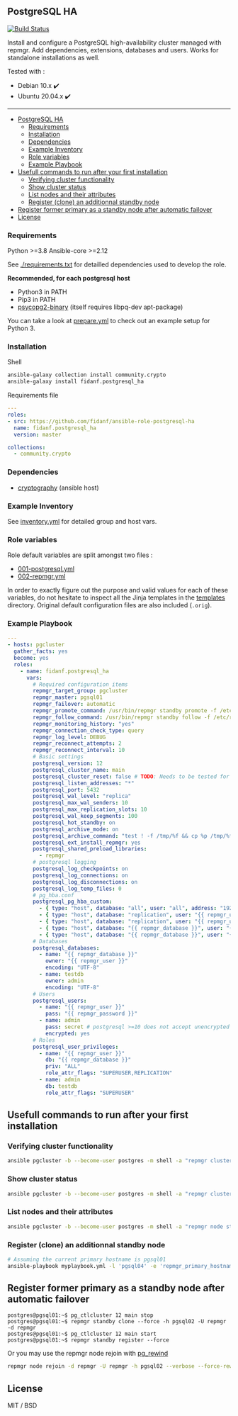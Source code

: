 ## PostgreSQL HA

[![Build Status](https://travis-ci.com/fidanf/ansible-role-postgresql-ha.svg?branch=master)](https://travis-ci.com/fidanf/ansible-role-postgresql-ha)

Install and configure a PostgreSQL high-availability cluster managed with repmgr. Add dependencies, extensions, databases and users. Works for standalone installations as well.

Tested with :
  - Debian 10.x :heavy_check_mark:
  - Ubuntu 20.04.x :heavy_check_mark:

---

- [PostgreSQL HA](#postgresql-ha)
  - [Requirements](#requirements)
  - [Installation](#installation)
  - [Dependencies](#dependencies)
  - [Example Inventory](#example-inventory)
  - [Role variables](#role-variables)
  - [Example Playbook](#example-playbook)
- [Usefull commands to run after your first installation](#usefull-commands-to-run-after-your-first-installation)
  - [Verifying cluster functionality](#verifying-cluster-functionality)
  - [Show cluster status](#show-cluster-status)
  - [List nodes and their attributes](#list-nodes-and-their-attributes)
  - [Register (clone) an additionnal standby node](#register-clone-an-additionnal-standby-node)
- [Register former primary as a standby node after automatic failover](#register-former-primary-as-a-standby-node-after-automatic-failover)
- [License](#license)

### Requirements

Python >=3.8
Ansible-core >=2.12

See [./requirements.txt](./requirements.txt) for detailled dependencies used to develop the role.

**Recommended, for each postgresql host**
- Python3 in PATH
- Pip3 in PATH
- [psycopg2-binary](https://pypi.org/project/psycopg2-binary/) (itself requires libpq-dev apt-package)

You can take a look at [prepare.yml](molecule/default/prepare.yml) to check out an example setup for Python 3.

### Installation

Shell
```bash
ansible-galaxy collection install community.crypto
ansible-galaxy install fidanf.postgresql_ha
```

Requirements file
```yaml
---
roles:
- src: https://github.com/fidanf/ansible-role-postgresql-ha
  name: fidanf.postgresql_ha
  version: master

collections:
  - community.crypto

```

### Dependencies 

- [cryptography](https://pypi.org/project/cryptography/) (ansible host)

### Example Inventory

See [inventory.yml](./inventory.yml) for detailed group and host vars.

### Role variables

Role default variables are split amongst two files :
  - [001-postgresql.yml](./defaults/main/001-postgresql.yml)
  - [002-repmgr.yml](./defaults/main/002-repmgr.yml)

In order to exactly figure out the purpose and valid values for each of these variables, do not hesitate to inspect all the Jinja templates in the [templates](./templates) directory. Original default configuration files are also included (`.orig`).

### Example Playbook

```yaml
---
- hosts: pgcluster
  gather_facts: yes
  become: yes
  roles:
    - name: fidanf.postgresql_ha
      vars:
        # Required configuration items
        repmgr_target_group: pgcluster
        repmgr_master: pgsql01
        repmgr_failover: automatic
        repmgr_promote_command: /usr/bin/repmgr standby promote -f /etc/repmgr.conf --log-to-file
        repmgr_follow_command: /usr/bin/repmgr standby follow -f /etc/repmgr.conf --log-to-file --upstream-node-id=%n
        repmgr_monitoring_history: "yes"
        repmgr_connection_check_type: query
        repmgr_log_level: DEBUG
        repmgr_reconnect_attempts: 2
        repmgr_reconnect_interval: 10
        # Basic settings
        postgresql_version: 12
        postgresql_cluster_name: main
        postgresql_cluster_reset: false # TODO: Needs to be tested for repmgr
        postgresql_listen_addresses: "*"
        postgresql_port: 5432
        postgresql_wal_level: "replica"
        postgresql_max_wal_senders: 10
        postgresql_max_replication_slots: 10
        postgresql_wal_keep_segments: 100
        postgresql_hot_standby: on
        postgresql_archive_mode: on
        postgresql_archive_command: "test ! -f /tmp/%f && cp %p /tmp/%f"
        postgresql_ext_install_repmgr: yes
        postgresql_shared_preload_libraries:
          - repmgr
        # postgresql logging 
        postgresql_log_checkpoints: on
        postgresql_log_connections: on
        postgresql_log_disconnections: on
        postgresql_log_temp_files: 0
        # pg_hba.conf
        postgresql_pg_hba_custom:
          - { type: "host", database: "all", user: "all", address: "192.168.56.0/24", method: "md5" }
          - { type: "host", database: "replication", user: "{{ repmgr_user }}", address: "192.168.56.0/24", method: "trust" }  
          - { type: "host", database: "replication", user: "{{ repmgr_user }}", address: "127.0.0.1/32", method: "trust" }  
          - { type: "host", database: "{{ repmgr_database }}", user: "{{ repmgr_user }}", address: "127.0.0.1/32", method: "trust" }  
          - { type: "host", database: "{{ repmgr_database }}", user: "{{ repmgr_user }}", address: "192.168.56.0/32", method: "trust" }  
        # Databases
        postgresql_databases:
          - name: "{{ repmgr_database }}"
            owner: "{{ repmgr_user }}"
            encoding: "UTF-8"
          - name: testdb
            owner: admin
            encoding: "UTF-8"
        # Users
        postgresql_users:
          - name: "{{ repmgr_user }}"
            pass: "{{ repmgr_password }}"
          - name: admin
            pass: secret # postgresql >=10 does not accept unencrypted passwords
            encrypted: yes
        # Roles
        postgresql_user_privileges:
          - name: "{{ repmgr_user }}"
            db: "{{ repmgr_database }}"
            priv: "ALL"
            role_attr_flags: "SUPERUSER,REPLICATION"
          - name: admin
            db: testdb
            role_attr_flags: "SUPERUSER"

```

## Usefull commands to run after your first installation

### Verifying cluster functionality

```bash
ansible pgcluster -b --become-user postgres -m shell -a "repmgr cluster crosscheck"
```

### Show cluster status

```bash
ansible pgcluster -b --become-user postgres -m shell -a "repmgr cluster show"
```

### List nodes and their attributes

```bash
ansible pgcluster -b --become-user postgres -m shell -a "repmgr node status"
```

### Register (clone) an additionnal standby node 

```bash
# Assuming the current primary hostname is pgsql01
ansible-playbook myplaybook.yml -l 'pgsql04' -e 'repmgr_primary_hostname=pgsql01' -vv 
```

## Register former primary as a standby node after automatic failover

```
postgres@pgsql01:~$ pg_ctlcluster 12 main stop
postgres@pgsql01:~$ repmgr standby clone --force -h pgsql02 -U repmgr -d repmgr
postgres@pgsql01:~$ pg_ctlcluster 12 main start
postgres@pgsql01:~$ repmgr standby register --force
```

Or you may use the repmgr node rejoin with [pg_rewind](https://repmgr.org/docs/current/repmgr-node-rejoin.html#REPMGR-NODE-REJOIN-PG-REWIND) 

```bash
repmgr node rejoin -d repmgr -U repmgr -h pgsql02 --verbose --force-rewind=/usr/lib/postgresql/12/bin/pg_rewind
```

## License

MIT / BSD
